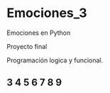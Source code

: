 # Emociones_3

Emociones en Python 

Proyecto final

Programación logica y funcional.

## 3 4 5 6 7 8 9 
